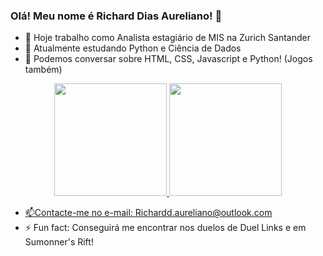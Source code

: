### Olá! Meu nome é Richard Dias Aureliano! 👋

- 🔭 Hoje trabalho como Analista estagiário de MIS na Zurich Santander 
- 🌱 Atualmente estudando Python e Ciência de Dados
- 💬 Podemos conversar sobre HTML, CSS, Javascript e Python! (Jogos também)

<div align="center">
  <a href="https://github.com/Richard-D-Aureliano">
  <img height="180em" src="https://github-readme-stats.vercel.app/api?username=Richard-D-Aureliano&show_icons=true&theme=dark&include_all_commits=true&count_private=true"/>
  <img height="180em" src="https://github-readme-stats.vercel.app/api/top-langs/?username=Richard-D-Aureliano&layout=compact&langs_count=7&theme=dracula"/>
</div>

- 📫Contacte-me no e-mail: Richardd.aureliano@outlook.com
- ⚡ Fun fact: Conseguirá me encontrar nos duelos de Duel Links e em Sumonner's Rift!
